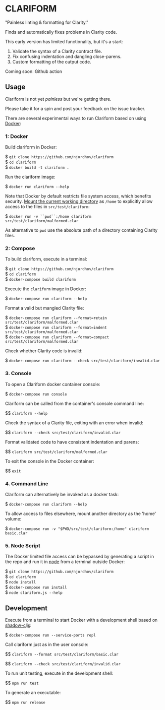 # CLARIFORM

"Painless linting & formatting for Clarity."

Finds and automatically fixes problems in Clarity code.

This early version has limited functionality, but it's a start:

1. Validate the syntax of a Clarity contract file.
2. Fix confusing indentation and dangling close-parens.
3. Custom formatting of the output code.

Coming soon: Github action

## Usage 

Clariform is not yet *painless* but we're getting there.

Please take it for a spin and post your feedback on the issue tracker.

There are several experimental ways to run Clariform based on using
[Docker](https://www.docker.com/):

### 1: Docker

Build clariform in Docker:

$ `git clone https://github.com/njordhov/clariform`   
$ `cd clariform`   
$ `docker build -t clariform .`  

Run the clariform image:

$ `docker run clariform --help`

Note that Docker by default restricts file system access, which benefits security.
[Mount the current working directory](https://docs.docker.com/engine/reference/commandline/run/#mount-volume--v---read-only) as `/home` to explicitly allow access to the files in `src/test/clariform`:

$ `docker run -v ``pwd``:/home clariform src/test/clariform/malformed.clar`

As alternative to ``pwd`` use the absolute path of a directory containing Clarity files.
 
### 2: Compose

To build clariform, execute in a terminal:

$ `git clone https://github.com/njordhov/clariform`    
$ `cd clariform`   
$ `docker-compose build clariform`  

Execute the `clariform` image in Docker: 

$ `docker-compose run clariform --help`

Format a valid but mangled Clarity file:

$ `docker-compose run clariform --format=retain src/test/clariform/malformed.clar`  
$ `docker-compose run clariform --format=indent src/test/clariform/malformed.clar`  
$ `docker-compose run clariform --format=compact src/test/clariform/malformed.clar`  

Check whether Clarity code is invalid:

$ `docker-compose run clariform --check src/test/clariform/invalid.clar`

### 3. Console

To open a Clariform docker container console: 
 
$ `docker-compose run console`  

Clariform can be called from the container's console command line:

$$ `clariform --help`

Check the syntax of a Clarity file, exiting with an error when invalid:

$$ `clariform --check src/test/clariform/invalid.clar`

Format validated code to have consistent indentation and parens:

$$ `clariform src/test/clariform/malformed.clar`

To exit the console in the Docker container:

$$ `exit`

### 4. Command Line 

Clariform can alternatively be invoked as a docker task:

$ `docker-compose run clariform --help`

To allow access to files elsewhere, mount another directory as the 'home' volume:

$ `docker-compose run -v "$PWD/src/test/clariform:/home" clariform basic.clar`

### 5. Node Script

The Docker limited file access can be bypassed by generating a script in
the repo and run it in [node](https://nodejs.org/en/) from a terminal outside Docker:

$ `git clone https://github.com/njordhov/clariform`    
$ `cd clariform`  
$ `node install`  
$ `docker-compose run install`  
$ `node clariform.js --help`  

## Development 

Execute from a terminal to start Docker with a development shell
based on [shadow-cljs](https://github.com/thheller/shadow-cljs):

$ `docker-compose run --service-ports repl`

Call clariform just as in the user console:

$$ `clariform --format src/test/clariform/basic.clar`

$$ `clariform --check src/test/clariform/invalid.clar`

To run unit testing, execute in the development shell:

$$ `npm run test`

To generate an executable:

$$ `npm run release`
